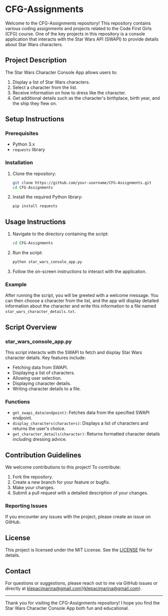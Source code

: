 # CFG-Assignments

Welcome to the CFG-Assignments repository! This repository contains various coding assignments and projects related to the Code First Girls (CFG) course. One of the key projects in this repository is a console application that interacts with the Star Wars API (SWAPI) to provide details about Star Wars characters.

## Project Description

The Star Wars Character Console App allows users to:

1. Display a list of Star Wars characters.
2. Select a character from the list.
3. Receive information on how to dress like the character.
4. Get additional details such as the character's birthplace, birth year, and the ship they flew on.

## Setup Instructions

### Prerequisites

- Python 3.x
- `requests` library

### Installation

1. Clone the repository:

    ```bash
    git clone https://github.com/your-username/CFG-Assignments.git
    cd CFG-Assignments
    ```

2. Install the required Python library:

    ```bash
    pip install requests
    ```

## Usage Instructions

1. Navigate to the directory containing the script:

    ```bash
    cd CFG-Assignments
    ```

2. Run the script:

    ```bash
    python star_wars_console_app.py
    ```

3. Follow the on-screen instructions to interact with the application.

### Example

After running the script, you will be greeted with a welcome message. You can then choose a character from the list, and the app will display detailed information about the character and write this information to a file named `star_wars_character_details.txt`.

## Script Overview

### star_wars_console_app.py

This script interacts with the SWAPI to fetch and display Star Wars character details. Key features include:

- Fetching data from SWAPI.
- Displaying a list of characters.
- Allowing user selection.
- Displaying character details.
- Writing character details to a file.

### Functions

- `get_swapi_data(endpoint)`: Fetches data from the specified SWAPI endpoint.
- `display_characters(characters)`: Displays a list of characters and returns the user's choice.
- `get_character_details(character)`: Returns formatted character details including dressing advice.

## Contribution Guidelines

We welcome contributions to this project! To contribute:

1. Fork the repository.
2. Create a new branch for your feature or bugfix.
3. Make your changes.
4. Submit a pull request with a detailed description of your changes.

### Reporting Issues

If you encounter any issues with the project, please create an issue on GitHub.

## License

This project is licensed under the MIT License. See the [LICENSE](LICENSE) file for details.

## Contact

For questions or suggestions, please reach out to me via GitHub issues or directly at klepacimarina@gmail.com](klepacimarina@gmail.com).

---

Thank you for visiting the CFG-Assignments repository! I hope you find the Star Wars Character Console App both fun and educational.
